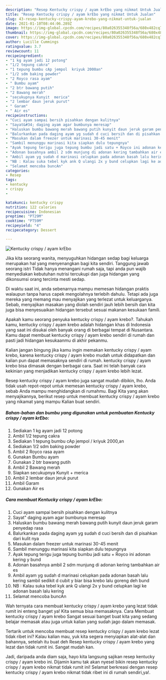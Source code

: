 ```yaml
---
description: "Resep Kentucky crispy / ayam krEbo yang nikmat Untuk Jualan"
title: "Resep Kentucky crispy / ayam krEbo yang nikmat Untuk Jualan"
slug: 43-resep-kentucky-crispy-ayam-krebo-yang-nikmat-untuk-jualan
date: 2021-01-10T08:44:06.289Z
image: https://img-global.cpcdn.com/recipes/80a026355348f56a/680x482cq70/kentucky-crispy-ayam-krebo-foto-resep-utama.jpg
thumbnail: https://img-global.cpcdn.com/recipes/80a026355348f56a/680x482cq70/kentucky-crispy-ayam-krebo-foto-resep-utama.jpg
cover: https://img-global.cpcdn.com/recipes/80a026355348f56a/680x482cq70/kentucky-crispy-ayam-krebo-foto-resep-utama.jpg
author: Lucille Cummings
ratingvalue: 3.7
reviewcount: 11
recipeingredient:
- "1 kg ayam jadi 12 potong"
- "1/2 tepung cakra"
- "1 tepung bumbu cAp jempol  kriyuk 2000an"
- "1/2 sdm baking powder"
- "2 Royco rasa ayam"
- " Bumbu ayam"
- "2 btr bawang putih"
- "2 Bawang merah"
- "secukupnya Kunyit  merica"
- "2 lembar daun jeruk purut"
- " Garam"
- " Air es"
recipeinstructions:
- "Cuci ayam sampai bersih pisahkan dengan kulitnya"
- "Sayat&#34; daging ayam agar bumbunya meresap"
- "Haluskan bumbu bawang merah bawang putih kunyit daun jeruk garam penyedap rasa"
- "Balurkankan pada daging ayam yg sudah d cuci bersih dan di pisahkan dari kulit nya"
- "Masukan dalam freezer untuk marinasi 30-45 menit"
- "Sambil menunggu marinasi kita siapkan dulu tepungnya"
- "Ayak tepung terigu juga tepung bumbu jadi satu + Royco ini adonan kering y bund"
- "Adonan basahnya ambil 2 sdm munjung di adonan kering tambahkan air es"
- "Ambil ayam yg sudah d marinasi celupkan pada adonan basah lalu kering sambil sedikit d cubit y biar bisa krebo lalu goreng deh bund"
- "NB : Kalau suka tebel kyk ank Q ulangi 2x y bund celupkan lagi ke adonan basah lalu kering"
- "Selamat mencoba buncAn"
categories:
- Resep
tags:
- kentucky
- crispy
- 

katakunci: kentucky crispy  
nutrition: 122 calories
recipecuisine: Indonesian
preptime: "PT29M"
cooktime: "PT59M"
recipeyield: "4"
recipecategory: Dessert

---
```



![Kentucky crispy / ayam krEbo](https://img-global.cpcdn.com/recipes/80a026355348f56a/680x482cq70/kentucky-crispy-ayam-krebo-foto-resep-utama.jpg)

Jika kita seorang wanita, menyuguhkan hidangan sedap bagi keluarga merupakan hal yang menyenangkan bagi kita sendiri. Tanggung jawab seorang istri Tidak hanya menangani rumah saja, tapi anda pun wajib menyediakan kebutuhan nutrisi tercukupi dan juga hidangan yang dikonsumsi orang tercinta mesti sedap.

Di waktu  saat ini, anda sebenarnya mampu memesan hidangan praktis walaupun tanpa harus capek mengolahnya terlebih dahulu. Tetapi ada juga mereka yang memang mau menyajikan yang terlezat untuk keluarganya. Sebab, menyajikan masakan yang diolah sendiri jauh lebih bersih dan kita juga bisa menyesuaikan hidangan tersebut sesuai makanan kesukaan famili. 



Apakah kamu seorang penyuka kentucky crispy / ayam krebo?. Tahukah kamu, kentucky crispy / ayam krebo adalah hidangan khas di Indonesia yang saat ini disukai oleh banyak orang di berbagai tempat di Nusantara. Kamu dapat membuat kentucky crispy / ayam krebo sendiri di rumah dan pasti jadi hidangan kesukaanmu di akhir pekanmu.

Kalian jangan bingung jika kamu ingin memakan kentucky crispy / ayam krebo, karena kentucky crispy / ayam krebo mudah untuk didapatkan dan kalian pun dapat memasaknya sendiri di rumah. kentucky crispy / ayam krebo bisa dimasak dengan berbagai cara. Saat ini telah banyak cara kekinian yang menjadikan kentucky crispy / ayam krebo lebih lezat.

Resep kentucky crispy / ayam krebo juga sangat mudah dibikin, lho. Anda tidak usah repot-repot untuk memesan kentucky crispy / ayam krebo, sebab Anda mampu menghidangkan di rumahmu. Bagi Kita yang akan menyajikannya, berikut resep untuk membuat kentucky crispy / ayam krebo yang nikamat yang mampu Kalian buat sendiri.

<!--inarticleads1-->

##### Bahan-bahan dan bumbu yang digunakan untuk pembuatan Kentucky crispy / ayam krEbo:

1. Sediakan 1 kg ayam jadi 12 potong
1. Ambil 1/2 tepung cakra
1. Sediakan 1 tepung bumbu cAp jempol / kriyuk 2000,an
1. Sediakan 1/2 sdm baking powder
1. Ambil 2 Royco rasa ayam
1. Gunakan  Bumbu ayam
1. Gunakan 2 btr bawang putih
1. Ambil 2 Bawang merah
1. Siapkan secukupnya Kunyit + merica
1. Ambil 2 lembar daun jeruk purut
1. Ambil  Garam
1. Gunakan  Air es




<!--inarticleads2-->

##### Cara membuat Kentucky crispy / ayam krEbo:

1. Cuci ayam sampai bersih pisahkan dengan kulitnya
1. Sayat&#34; daging ayam agar bumbunya meresap
1. Haluskan bumbu bawang merah bawang putih kunyit daun jeruk garam penyedap rasa
1. Balurkankan pada daging ayam yg sudah d cuci bersih dan di pisahkan dari kulit nya
1. Masukan dalam freezer untuk marinasi 30-45 menit
1. Sambil menunggu marinasi kita siapkan dulu tepungnya
1. Ayak tepung terigu juga tepung bumbu jadi satu + Royco ini adonan kering y bund
1. Adonan basahnya ambil 2 sdm munjung di adonan kering tambahkan air es
1. Ambil ayam yg sudah d marinasi celupkan pada adonan basah lalu kering sambil sedikit d cubit y biar bisa krebo lalu goreng deh bund
1. NB : Kalau suka tebel kyk ank Q ulangi 2x y bund celupkan lagi ke adonan basah lalu kering
1. Selamat mencoba buncAn




Wah ternyata cara membuat kentucky crispy / ayam krebo yang lezat tidak rumit ini enteng banget ya! Kita semua bisa memasaknya. Cara Membuat kentucky crispy / ayam krebo Sangat sesuai banget buat kita yang sedang belajar memasak atau juga untuk kalian yang sudah jago dalam memasak.

Tertarik untuk mencoba membuat resep kentucky crispy / ayam krebo lezat tidak ribet ini? Kalau kalian mau, yuk kita segera menyiapkan alat-alat dan bahannya, setelah itu buat deh Resep kentucky crispy / ayam krebo yang lezat dan tidak rumit ini. Sangat mudah kan. 

Jadi, daripada anda diam saja, hayo kita langsung sajikan resep kentucky crispy / ayam krebo ini. Dijamin kamu tak akan nyesel bikin resep kentucky crispy / ayam krebo nikmat tidak rumit ini! Selamat berkreasi dengan resep kentucky crispy / ayam krebo nikmat tidak ribet ini di rumah sendiri,ya!.

